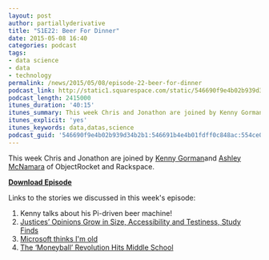 ```yaml
---
layout: post
author: partiallyderivative
title: "S1E22: Beer For Dinner"
date: 2015-05-08 16:40
categories: podcast
tags:
- data science
- data
- technology
permalink: /news/2015/05/08/episode-22-beer-for-dinner
podcast_link: http://static1.squarespace.com/static/546690f9e4b02b939d34b2b1/546691b4e4b01fdff0c848ac/554ce642e4b04233d631538a/1431103180058/Partially_Derivative_Episode_22.mp3
podcast_length: 2415000
itunes_duration: '40:15'
itunes_summary: This week Chris and Jonathon are joined by Kenny Gorman and Ashley McNamara of ObjectRocket and Rackspace.
itunes_explicit: 'yes'
itunes_keywords: data,datas,science
podcast_guid: '546690f9e4b02b939d34b2b1:546691b4e4b01fdff0c848ac:554ce0d1e4b0a63ee6159744'
---
```


This week Chris and Jonathon are joined by [Kenny
Gorman](http://www.kennygorman.com/)and [Ashley
McNamara](https://about.me/ashleymcnamara) of ObjectRocket and
Rackspace.

[**Download Episode**](http://static1.squarespace.com/static/546690f9e4b02b939d34b2b1/546691b4e4b01fdff0c848ac/554ce642e4b04233d631538a/1431103180058/Partially_Derivative_Episode_22.mp3)

Links to the stories we discussed in this week's episode:

1.  Kenny talks about his Pi-driven beer machine!
2.  [Justices’ Opinions Grow in Size, Accessibility and Testiness, Study
Finds](http://www.nytimes.com/2015/05/05/us/justices-opinions-grow-in-size-accessibility-and-testiness-study-finds.html)
3.  [Microsoft thinks I'm old](http://how-old.net)
4.  [The ‘Moneyball’ Revolution Hits Middle
School](http://www.wsj.com/articles/the-moneyball-revolution-hits-middle-school-1429631993)
